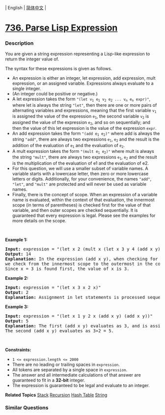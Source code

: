 | English | [简体中文](README.md) |

# [736. Parse Lisp Expression](https://leetcode.cn/problems/parse-lisp-expression)
 ### Description
<p>You are given a string expression representing a Lisp-like expression to return the integer value of.</p>

<p>The syntax for these expressions is given as follows.</p>

<ul>
	<li>An expression is either an integer, let expression, add expression, mult expression, or an assigned variable. Expressions always evaluate to a single integer.</li>
	<li>(An integer could be positive or negative.)</li>
	<li>A let expression takes the form <code>&quot;(let v<sub>1</sub> e<sub>1</sub> v<sub>2</sub> e<sub>2</sub> ... v<sub>n</sub> e<sub>n</sub> expr)&quot;</code>, where let is always the string <code>&quot;let&quot;</code>, then there are one or more pairs of alternating variables and expressions, meaning that the first variable <code>v<sub>1</sub></code> is assigned the value of the expression <code>e<sub>1</sub></code>, the second variable <code>v<sub>2</sub></code> is assigned the value of the expression <code>e<sub>2</sub></code>, and so on sequentially; and then the value of this let expression is the value of the expression <code>expr</code>.</li>
	<li>An add expression takes the form <code>&quot;(add e<sub>1</sub> e<sub>2</sub>)&quot;</code> where add is always the string <code>&quot;add&quot;</code>, there are always two expressions <code>e<sub>1</sub></code>, <code>e<sub>2</sub></code> and the result is the addition of the evaluation of <code>e<sub>1</sub></code> and the evaluation of <code>e<sub>2</sub></code>.</li>
	<li>A mult expression takes the form <code>&quot;(mult e<sub>1</sub> e<sub>2</sub>)&quot;</code> where mult is always the string <code>&quot;mult&quot;</code>, there are always two expressions <code>e<sub>1</sub></code>, <code>e<sub>2</sub></code> and the result is the multiplication of the evaluation of e1 and the evaluation of e2.</li>
	<li>For this question, we will use a smaller subset of variable names. A variable starts with a lowercase letter, then zero or more lowercase letters or digits. Additionally, for your convenience, the names <code>&quot;add&quot;</code>, <code>&quot;let&quot;</code>, and <code>&quot;mult&quot;</code> are protected and will never be used as variable names.</li>
	<li>Finally, there is the concept of scope. When an expression of a variable name is evaluated, within the context of that evaluation, the innermost scope (in terms of parentheses) is checked first for the value of that variable, and then outer scopes are checked sequentially. It is guaranteed that every expression is legal. Please see the examples for more details on the scope.</li>
</ul>

<p>&nbsp;</p>
<p><strong class="example">Example 1:</strong></p>

<pre>
<strong>Input:</strong> expression = &quot;(let x 2 (mult x (let x 3 y 4 (add x y))))&quot;
<strong>Output:</strong> 14
<strong>Explanation:</strong> In the expression (add x y), when checking for the value of the variable x,
we check from the innermost scope to the outermost in the context of the variable we are trying to evaluate.
Since x = 3 is found first, the value of x is 3.
</pre>

<p><strong class="example">Example 2:</strong></p>

<pre>
<strong>Input:</strong> expression = &quot;(let x 3 x 2 x)&quot;
<strong>Output:</strong> 2
<strong>Explanation:</strong> Assignment in let statements is processed sequentially.
</pre>

<p><strong class="example">Example 3:</strong></p>

<pre>
<strong>Input:</strong> expression = &quot;(let x 1 y 2 x (add x y) (add x y))&quot;
<strong>Output:</strong> 5
<strong>Explanation:</strong> The first (add x y) evaluates as 3, and is assigned to x.
The second (add x y) evaluates as 3+2 = 5.
</pre>

<p>&nbsp;</p>
<p><strong>Constraints:</strong></p>

<ul>
	<li><code>1 &lt;= expression.length &lt;= 2000</code></li>
	<li>There are no leading or trailing spaces in <code>expression</code>.</li>
	<li>All tokens are separated by a single space in <code>expression</code>.</li>
	<li>The answer and all intermediate calculations of that answer are guaranteed to fit in a <strong>32-bit</strong> integer.</li>
	<li>The expression is guaranteed to be legal and evaluate to an integer.</li>
</ul>

**Related Topics**  [Stack](https://leetcode.cn/tag/stack) [Recursion](https://leetcode.cn/tag/recursion) [Hash Table](https://leetcode.cn/tag/hash-table) [String](https://leetcode.cn/tag/string) 

### Similar Questions
